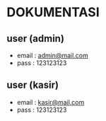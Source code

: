 # DOKUMENTASI

## user (admin) 
* email : admin@mail.com
* pass : 123123123

## user (kasir)
* email : kasir@mail.com
* pass : 123123123


